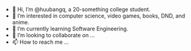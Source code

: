 - 👋 Hi, I’m @huubangq, a 20-something college student.
- 👀 I’m interested in computer science, video games, books, DND, and anime.
- 🌱 I’m currently learning Software Engineering.
- 💞️ I’m looking to collaborate on ...
- 📫 How to reach me ...

<!---
huubangq/huubangq is a ✨ special ✨ repository because its `README.md` (this file) appears on your GitHub profile.
You can click the Preview link to take a look at your changes.
--->
